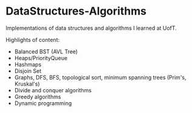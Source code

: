 # DataStructures-Algorithms
Implementations of data structures and algorithms I learned at UofT.

Highlights of content:
- Balanced BST (AVL Tree)
- Heaps/PriorityQueue
- Hashmaps
- Disjoin Set
- Graphs, DFS, BFS, topological sort, minimum spanning trees (Prim's, Kruskal's)
- Divide and conquer algorithms
- Greedy algorithms
- Dynamic programming
